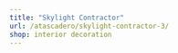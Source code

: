 ```yaml
---
title: "Skylight Contractor"
url: /atascadero/skylight-contractor-3/
shop: interior decoration
---
```

